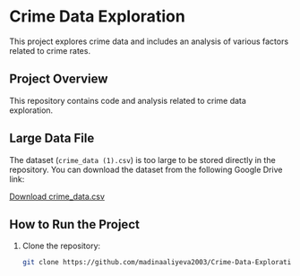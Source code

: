 # Crime Data Exploration

This project explores crime data and includes an analysis of various factors related to crime rates.

## Project Overview
This repository contains code and analysis related to crime data exploration.

## Large Data File
The dataset (`crime_data (1).csv`) is too large to be stored directly in the repository. You can download the dataset from the following Google Drive link:

[Download crime_data.csv](https://drive.google.com/file/d/16Z1oSamdGLPYFx0yIydpxlerKO9z1KwC/view?usp=drive_link)

## How to Run the Project
1. Clone the repository:
   ```bash
   git clone https://github.com/madinaaliyeva2003/Crime-Data-Exploration.git
